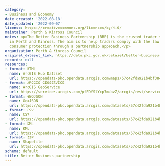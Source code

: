 ```yaml
---
category:
- Business and Economy
date_created: '2022-08-18'
date_updated: '2022-09-07'
license: https://creativecommons.org/licenses/by/4.0/
maintainer: Perth & Kinross Council
notes: <p>The Better Business Partnership (BBP) is the trusted trader scheme operating
  in Perth and Kinross. The aim is to help traders comply with the law while improving
  consumer protection through a partnership approach.</p>
organization: Perth & Kinross Council
original_dataset_link: https://data.pkc.gov.uk/dataset/better-business-partnership
records: null
resources:
- format: HTML
  name: ArcGIS Hub Dataset
  url: https://opendata-pkc.opendata.arcgis.com/maps/57c42fda921b4bf3844a7a377ad2c7d5_0
- format: ARCGIS GEOSERVICE
  name: ArcGIS GeoService
  url: https://services.arcgis.com/pfFDYSlYcp7mabvZ/arcgis/rest/services/Better_Business_partnership/FeatureServer/0
- format: GEOJSON
  name: GeoJSON
  url: https://opendata-pkc.opendata.arcgis.com/datasets/57c42fda921b4bf3844a7a377ad2c7d5_0.geojson?outSR=%7B%22latestWkid%22%3A27700%2C%22wkid%22%3A27700%7D
- format: CSV
  name: CSV
  url: https://opendata-pkc.opendata.arcgis.com/datasets/57c42fda921b4bf3844a7a377ad2c7d5_0.csv?outSR=%7B%22latestWkid%22%3A27700%2C%22wkid%22%3A27700%7D
- format: KML
  name: KML
  url: https://opendata-pkc.opendata.arcgis.com/datasets/57c42fda921b4bf3844a7a377ad2c7d5_0.kml?outSR=%7B%22latestWkid%22%3A27700%2C%22wkid%22%3A27700%7D
- format: ZIP
  name: Shapefile
  url: https://opendata-pkc.opendata.arcgis.com/datasets/57c42fda921b4bf3844a7a377ad2c7d5_0.zip?outSR=%7B%22latestWkid%22%3A27700%2C%22wkid%22%3A27700%7D
schema: default
title: Better Business partnership
---
```

